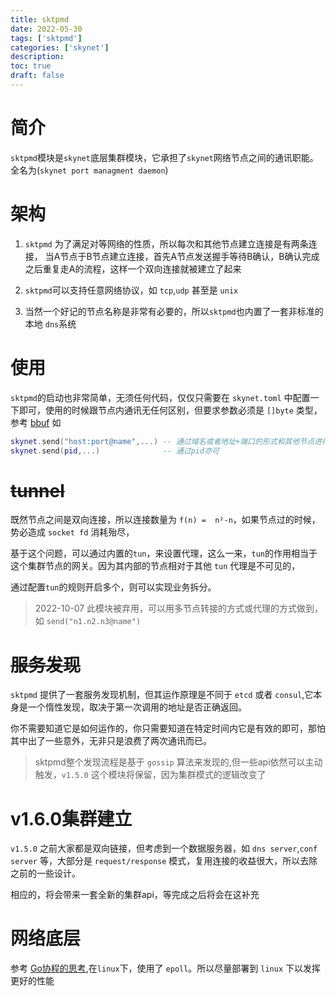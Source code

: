 ```yaml
---
title: sktpmd
date: 2022-05-30
tags: ['sktpmd']
categories: ['skynet']
description: 
toc: true
draft: false
---
```



# 简介

`sktpmd`模块是`skynet`底层集群模块，它承担了`skynet`网络节点之间的通讯职能。全名为(`skynet port managment daemon`)


# 架构

1. `sktpmd` 为了满足对等网络的性质，所以每次和其他节点建立连接是有两条连接，
    当A节点于B节点建立连接，首先A节点发送握手等待B确认，B确认完成之后重复走A的流程，这样一个双向连接就被建立了起来

2. `sktpmd`可以支持任意网络协议，如 `tcp`,`udp` 甚至是 `unix`

3. 当然一个好记的节点名称是非常有必要的，所以`sktpmd`也内置了一套非标准的本地 `dns`系统


# 使用

`sktpmd`的启动也非常简单，无须任何代码，仅仅只需要在 `skynet.toml` 中配置一下即可，使用的时候跟节点内通讯无任何区别，但要求参数必须是 `[]byte` 类型，参考 [bbuf](/post/skynet/bbuf)
如

```lua
skynet.send("host:port@name",...) -- 通过域名或者地址+端口的形式和其他节点进行通讯
skynet.send(pid,...)              -- 通过pid亦可
```


# ~~tunnel~~

既然节点之间是双向连接，所以连接数量为 `f(n) =  n²-n`，如果节点过的时候，势必造成 `socket fd` 消耗殆尽，

基于这个问题，可以通过内置的`tun`，来设置代理，这么一来，`tun`的作用相当于这个集群节点的网关。因为其内部的节点相对于其他 `tun` 代理是不可见的，

通过配置`tun`的规则开启多个，则可以实现业务拆分。

 > 2022-10-07 此模块被弃用，可以用多节点转接的方式或代理的方式做到，如 `send("n1.n2.n3@name")`

# ~~服务发现~~

`sktpmd` 提供了一套服务发现机制，但其运作原理是不同于 `etcd` 或者 `consul`,它本身是一个惰性发现，取决于第一次调用的地址是否正确返回。

你不需要知道它是如何运作的，你只需要知道在特定时间内它是有效的即可，那怕其中出了一些意外，无非只是浪费了两次通讯而已。

> sktpmd整个发现流程是基于 `gossip` 算法来发现的,但一些api依然可以主动触发，`v1.5.0` 这个模块将保留，因为集群模式的逻辑改变了


# v1.6.0集群建立

`v1.5.0` 之前大家都是双向链接，但考虑到一个数据服务器，如 `dns server`,`conf server` 等，大部分是 `request/response` 模式，复用连接的收益很大，所以去除之前的一些设计。

相应的，将会带来一套全新的集群api，等完成之后将会在这补充



# 网络底层

参考 [Go协程的思考](/post/language/go/goroutine),在`linux`下，使用了 `epoll`。所以尽量部署到 `linux` 下以发挥更好的性能